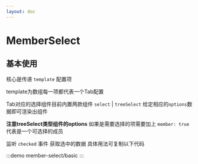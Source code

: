 ```yaml
---
layout: doc
---
```


# MemberSelect

## 基本使用

核心是传递 `template` 配置项

template为数组每一项都代表一个Tab配置

Tab对应的选择组件目前内置两款组件 `select` | `treeSelect` 给定相应的`options`数据即可渲染出组件

**注意treeSelect类型组件的options** 如果是需要选择的项需要加上 `member: true` 代表是一个可选择的成员

监听 `checked` 事件 获取选中的数据 具体用法可复制以下代码 


:::demo
member-select/basic
:::

